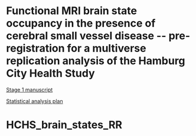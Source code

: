 # Functional MRI brain state occupancy in the presence of cerebral small vessel disease -- pre-registration for a multiverse replication analysis of the Hamburg City Health Study

[Stage 1 manuscript](./manuscript/build/main.pdf)

[Statistical analysis plan](./analysis/code/R/pipeline.md)
# HCHS_brain_states_RR
